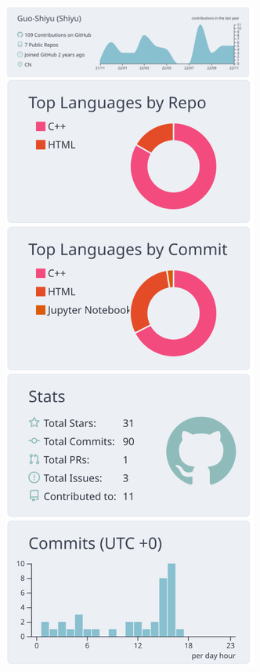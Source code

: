 [![](https://raw.githubusercontent.com/Guo-Shiyu/Guo-Shiyu/master/profile-summary-card-output/nord_bright/0-profile-details.svg)](https://github.com/vn7n24fzkq/github-profile-summary-cards)
[![](https://raw.githubusercontent.com/Guo-Shiyu/Guo-Shiyu/master/profile-summary-card-output/nord_bright/1-repos-per-language.svg)](https://github.com/vn7n24fzkq/github-profile-summary-cards) [![](https://raw.githubusercontent.com/Guo-Shiyu/Guo-Shiyu/master/profile-summary-card-output/nord_bright/2-most-commit-language.svg)](https://github.com/vn7n24fzkq/github-profile-summary-cards)
[![](https://raw.githubusercontent.com/Guo-Shiyu/Guo-Shiyu/master/profile-summary-card-output/nord_bright/3-stats.svg)](https://github.com/vn7n24fzkq/github-profile-summary-cards) [![](https://raw.githubusercontent.com/Guo-Shiyu/Guo-Shiyu/master/profile-summary-card-output/nord_bright/4-productive-time.svg)](https://github.com/vn7n24fzkq/github-profile-summary-cards)
